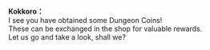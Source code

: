 # 

  
**Kokkoro：**  
I see you have obtained some Dungeon Coins!  
These can be exchanged in the shop for valuable rewards.  
Let us go and take a look, shall we?  
